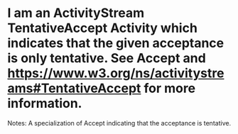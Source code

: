 I am an ActivityStream TentativeAccept Activity which indicates that the given acceptance is only tentative. See Accept and https://www.w3.org/ns/activitystreams#TentativeAccept for more information.
==========
 Notes: 
              A specialization of Accept indicating that the acceptance is tentative.
             
